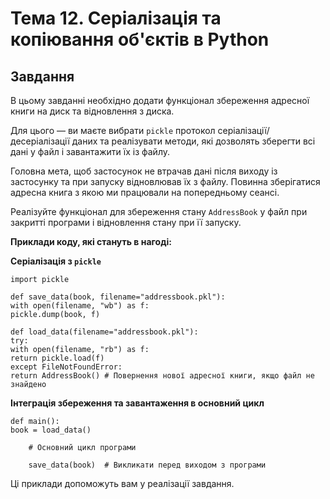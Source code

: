 # Тема 12. Серіалізація та копіювання об'єктів в Python

## Завдання

В цьому завданні необхідно додати функціонал збереження адресної книги на диск та відновлення з диска.

Для цього — ви маєте вибрати `pickle` протокол серіалізації/десеріалізації даних та реалізувати методи, які дозволять зберегти всі дані у файл і завантажити їх із файлу.

Головна мета, щоб застосунок не втрачав дані після виходу із застосунку та при запуску відновлював їх з файлу. Повинна зберігатися адресна книга з якою ми працювали на попередньому сеансі.

Реалізуйте функціонал для збереження стану `AddressBook` у файл при закритті програми і відновлення стану при її запуску.

**Приклади коду, які стануть в нагоді:**

**Серіалізація з `pickle`**

```
import pickle

def save_data(book, filename="addressbook.pkl"):
with open(filename, "wb") as f:
pickle.dump(book, f)

def load_data(filename="addressbook.pkl"):
try:
with open(filename, "rb") as f:
return pickle.load(f)
except FileNotFoundError:
return AddressBook() # Повернення нової адресної книги, якщо файл не знайдено
```

**Інтеграція збереження та завантаження в основний цикл**

```
def main():
book = load_data()

    # Основний цикл програми

    save_data(book)  # Викликати перед виходом з програми
```

Ці приклади допоможуть вам у реалізації завдання.
